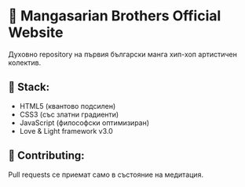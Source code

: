 # 🌟 Mangasarian Brothers Official Website

Духовно repository на първия български манга хип-хоп артистичен колектив.

## 🚀 Stack:
- HTML5 (квантово подсилен)
- CSS3 (със златни градиенти)
- JavaScript (философски оптимизиран)
- Love & Light framework v3.0

## 💫 Contributing:
Pull requests се приемат само в състояние на медитация.
